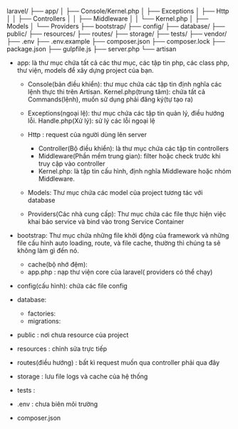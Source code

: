 laravel/
├── app/
│ ├── Console/Kernel.php
│ ├── Exceptions
│ ├── Http
│ │ ├── Controllers
│ │ ├── Middleware
│ │ └── Kernel.php
│ ├── Models
│ └── Providers
├── bootstrap/
├── config/
├── database/
├── public/
├── resources/
├── routes/
├── storage/
├── tests/
├── vendor/
├── .env
├── .env.example
├── composer.json
├── composer.lock
├── package.json
├── gulpfile.js
├── server.php
└── artisan

- app: là thư mục chứa tất cả các thư mục, các tập tin php, các class php, thư viện, models để xây dựng project của bạn.

  - Console(bản điều khiển): thư mục chứa các tập tin định nghĩa các lệnh thực thi trên Artisan.
    Kernel.php(trung tâm): chứa tất cả Commands(lệnh), muốn sử dụng phải đăng ký(tự tạo ra)

  - Exceptions(ngoại lệ): thư mục chứa các tập tin quản lý, điều hướng lỗi.
    Handle.php(Xử lý): sử lý các lỗi ngoại lệ

  - Http : request của người dùng lên server

    - Controller(Bộ điều khiển): là thư mục chứa các tập tin controllers
    - Middleware(Phần mềm trung gian): filter hoặc check trước khi truy cập vào controller
    - Kernel.php: là tập tin cấu hình, định nghĩa Middleware hoặc nhóm Middleware.

  - Models: Thư mục chứa các model của project tương tác với database

  - Providers(Các nhà cung cấp): Thư mục chứa các file thực hiện việc khai báo service và bind vào trong Service Container

- bootstrap: Thư mục chứa những file khởi động của framework và những file cấu hình auto loading, route, và file cache, thường thì chúng ta sẽ không làm gì đến nó.

  - cache(bộ nhớ đệm):
  - app.php : nạp thư viện core của laravel( providers có thể chạy)

- config(cấu hình): chứa các file config

- database:

  - factories:
  - migrations:

- public : nơi chưa resource của project

- resources : chỉnh sửa trực tiếp

- routes(điều hướng) : bất kì request muốn qua controller phải qua đây

- storage : lưu file logs và cache của hệ thống

- tests :

- .env : chưa biên môi trường

- composer.json
